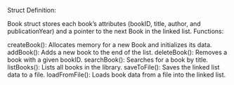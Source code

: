 Struct Definition:

Book struct stores each book’s attributes (bookID, title, author, and publicationYear) and a pointer to the next Book in the linked list.
Functions:

createBook(): Allocates memory for a new Book and initializes its data.
addBook(): Adds a new book to the end of the list.
deleteBook(): Removes a book with a given bookID.
searchBook(): Searches for a book by title.
listBooks(): Lists all books in the library.
saveToFile(): Saves the linked list data to a file.
loadFromFile(): Loads book data from a file into the linked list.
